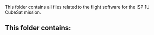This folder contains all files related to the flight software for the ISP 1U CubeSat mission.

This folder contains:
- 
